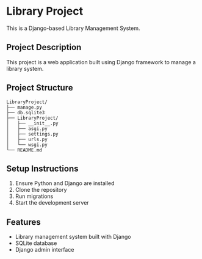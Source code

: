 # Library Project

This is a Django-based Library Management System.

## Project Description
This project is a web application built using Django framework to manage a library system.

## Project Structure
```
LibraryProject/
├── manage.py
├── db.sqlite3
├── LibraryProject/
│   ├── __init__.py
│   ├── asgi.py
│   ├── settings.py
│   ├── urls.py
│   └── wsgi.py
└── README.md
```

## Setup Instructions
1. Ensure Python and Django are installed
2. Clone the repository
3. Run migrations
4. Start the development server

## Features
- Library management system built with Django
- SQLite database
- Django admin interface

